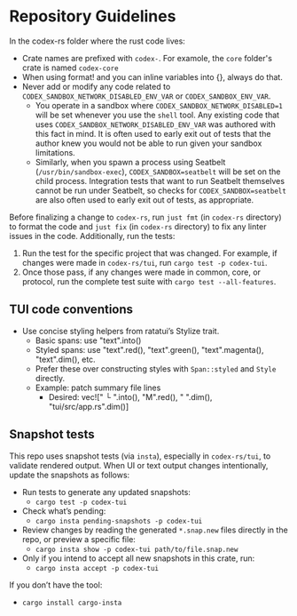# Repository Guidelines

In the codex-rs folder where the rust code lives:
- Crate names are prefixed with `codex-`. For examole, the `core` folder's crate is named `codex-core`
- When using format! and you can inline variables into {}, always do that.
- Never add or modify any code related to `CODEX_SANDBOX_NETWORK_DISABLED_ENV_VAR` or `CODEX_SANDBOX_ENV_VAR`.
  - You operate in a sandbox where `CODEX_SANDBOX_NETWORK_DISABLED=1` will be set whenever you use the `shell` tool. Any existing code that uses `CODEX_SANDBOX_NETWORK_DISABLED_ENV_VAR` was authored with this fact in mind. It is often used to early exit out of tests that the author knew you would not be able to run given your sandbox limitations.
  - Similarly, when you spawn a process using Seatbelt (`/usr/bin/sandbox-exec`), `CODEX_SANDBOX=seatbelt` will be set on the child process. Integration tests that want to run Seatbelt themselves cannot be run under Seatbelt, so checks for `CODEX_SANDBOX=seatbelt` are also often used to early exit out of tests, as appropriate.

Before finalizing a change to `codex-rs`, run `just fmt` (in `codex-rs` directory) to format the code and `just fix` (in `codex-rs` directory) to fix any linter issues in the code. Additionally, run the tests:
1. Run the test for the specific project that was changed. For example, if changes were made in `codex-rs/tui`, run `cargo test -p codex-tui`.
2. Once those pass, if any changes were made in common, core, or protocol, run the complete test suite with `cargo test --all-features`.

## TUI code conventions

- Use concise styling helpers from ratatui’s Stylize trait.
  - Basic spans: use "text".into()
  - Styled spans: use "text".red(), "text".green(), "text".magenta(), "text".dim(), etc.
  - Prefer these over constructing styles with `Span::styled` and `Style` directly.
  - Example: patch summary file lines
    - Desired: vec!["  └ ".into(), "M".red(), " ".dim(), "tui/src/app.rs".dim()]

## Snapshot tests

This repo uses snapshot tests (via `insta`), especially in `codex-rs/tui`, to validate rendered output. When UI or text output changes intentionally, update the snapshots as follows:

- Run tests to generate any updated snapshots:
  - `cargo test -p codex-tui`
- Check what’s pending:
  - `cargo insta pending-snapshots -p codex-tui`
- Review changes by reading the generated `*.snap.new` files directly in the repo, or preview a specific file:
  - `cargo insta show -p codex-tui path/to/file.snap.new`
- Only if you intend to accept all new snapshots in this crate, run:
  - `cargo insta accept -p codex-tui`

If you don’t have the tool:
- `cargo install cargo-insta`
